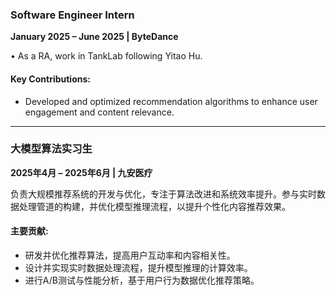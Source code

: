 ### **Software Engineer Intern**  
**January 2025 – June 2025 | ByteDance**  

• As a RA, work in TankLab following Yitao Hu.

#### Key Contributions:  
- Developed and optimized recommendation algorithms to enhance user engagement and content relevance.  

---

### **大模型算法实习生**  
**2025年4月 – 2025年6月 | 九安医疗**  

负责大规模推荐系统的开发与优化，专注于算法改进和系统效率提升。参与实时数据处理管道的构建，并优化模型推理流程，以提升个性化内容推荐效果。

#### 主要贡献:  
- 研发并优化推荐算法，提高用户互动率和内容相关性。  
- 设计并实现实时数据处理流程，提升模型推理的计算效率。  
- 进行A/B测试与性能分析，基于用户行为数据优化推荐策略。
